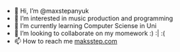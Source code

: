 - 👋 Hi, I’m @maxstepanyuk
- 👀 I’m interested in music production and programming
- 🌱 I’m currently learning Computer Sciense in Uni
- 💞️ I’m looking to collaborate on my momework :) :| :(
- 📫 How to reach me [maksstep.com](https://maksstep.com/)

<!---
maxstepanyuk/maxstepanyuk is a ✨ special ✨ repository because its `README.md` (this file) appears on your GitHub profile.
You can click the Preview link to take a look at your changes.
--->
